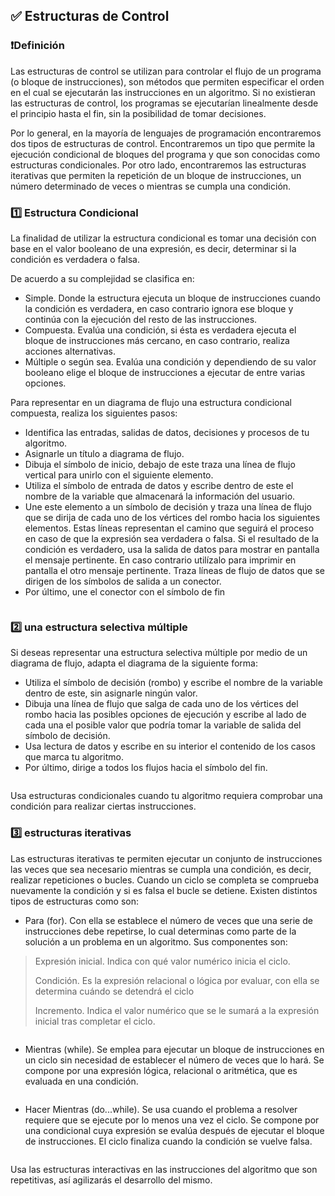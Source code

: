 ## ✅ Estructuras de Control

### ❗Definición

Las estructuras de control se utilizan para controlar el flujo de un programa (o bloque de
instrucciones), son métodos que permiten especificar el orden en el cual se ejecutarán las
instrucciones en un algoritmo. Si no existieran las estructuras de control, los programas se
ejecutarían linealmente desde el principio hasta el fin, sin la posibilidad de tomar
decisiones.

Por lo general, en la mayoría de lenguajes de programación encontraremos dos tipos de
estructuras de control. Encontraremos un tipo que permite la ejecución condicional de
bloques del programa y que son conocidas como estructuras condicionales. Por otro lado,
encontraremos las estructuras iterativas que permiten la repetición de un bloque de
instrucciones, un número determinado de veces o mientras se cumpla una condición.

### 1️⃣ Estructura Condicional

La finalidad de utilizar la estructura condicional es tomar una decisión con base en el valor
booleano de una expresión, es decir, determinar si la condición es verdadera o falsa.

De acuerdo a su complejidad se clasifica en:

+ Simple. Donde la estructura ejecuta un bloque de instrucciones cuando la
condición es verdadera, en caso contrario ignora ese bloque y continúa con
la ejecución del resto de las instrucciones.
+ Compuesta. Evalúa una condición, si ésta es verdadera ejecuta el bloque de
instrucciones más cercano, en caso contrario, realiza acciones alternativas.
+ Múltiple o según sea. Evalúa una condición y dependiendo de su valor
booleano elige el bloque de instrucciones a ejecutar de entre varias
opciones.

Para representar en un diagrama de flujo una estructura condicional compuesta, realiza
los siguientes pasos:

+ Identifica las entradas, salidas de datos, decisiones y procesos de tu algoritmo.
+ Asignarle un título a diagrama de flujo.
+ Dibuja el símbolo de inicio, debajo de este traza una línea de flujo vertical para
unirlo con el siguiente elemento.
+ Utiliza el símbolo de entrada de datos y escribe dentro de este el nombre de la
variable que almacenará la información del usuario.
+ Une este elemento a un símbolo de decisión y traza una línea de flujo que se dirija
de cada uno de los vértices del rombo hacia los siguientes elementos. Estas líneas
representan el camino que seguirá el proceso en caso de que la expresión sea
verdadera o falsa. Si el resultado de la condición es verdadero, usa la salida de datos
para mostrar en pantalla el mensaje pertinente. En caso contrario utilízalo para
imprimir en pantalla el otro mensaje pertinente. Traza líneas de flujo de datos que
se dirigen de los símbolos de salida a un conector.
+ Por último, une el conector con el símbolo de fin

![]()

### 2️⃣ una estructura selectiva múltiple

Si deseas representar una estructura selectiva múltiple por medio de un diagrama de flujo,
adapta el diagrama de la siguiente forma:

+ Utiliza el símbolo de decisión (rombo) y escribe el nombre de la variable dentro de
este, sin asignarle ningún valor.
+ Dibuja una línea de flujo que salga de cada uno de los vértices del rombo hacia las
posibles opciones de ejecución y escribe al lado de cada una el posible valor que
podría tomar la variable de salida del símbolo de decisión.
+ Usa lectura de datos y escribe en su interior el contenido de los casos que marca tu
algoritmo.
+ Por último, dirige a todos los flujos hacia el símbolo del fin.

![]()

Usa estructuras condicionales cuando tu algoritmo requiera comprobar una condición para
realizar ciertas instrucciones.

### 3️⃣ estructuras iterativas

Las estructuras iterativas te permiten ejecutar un conjunto de instrucciones las veces que
sea necesario mientras se cumpla una condición, es decir, realizar repeticiones o bucles.
Cuando un ciclo se completa se comprueba nuevamente la condición y si es falsa el bucle
se detiene.
Existen distintos tipos de estructuras como son:

+ Para (for). Con ella se establece el número de veces que una serie de
instrucciones debe repetirse, lo cual determinas como parte de la solución
a un problema en un algoritmo. Sus componentes son:

> Expresión inicial. Indica con qué valor numérico inicia el ciclo.
> 
> Condición. Es la expresión relacional o lógica por evaluar, con ella se determina cuándo se detendrá el ciclo
> 
> Incremento. Indica el valor numérico que se le sumará a la expresión inicial tras completar el ciclo.

![]()

+ Mientras (while). Se emplea para ejecutar un bloque de instrucciones en un
ciclo sin necesidad de establecer el número de veces que lo hará. Se
compone por una expresión lógica, relacional o aritmética, que es evaluada
en una condición.

![]()

+ Hacer Mientras (do...while). Se usa cuando el problema a resolver requiere
que se ejecute por lo menos una vez el ciclo. Se compone por una
condicional cuya expresión se evalúa después de ejecutar el bloque de
instrucciones. El ciclo finaliza cuando la condición se vuelve falsa.

![]()

Usa las estructuras interactivas en las instrucciones del algoritmo que son repetitivas, así
agilizarás el desarrollo del mismo.
